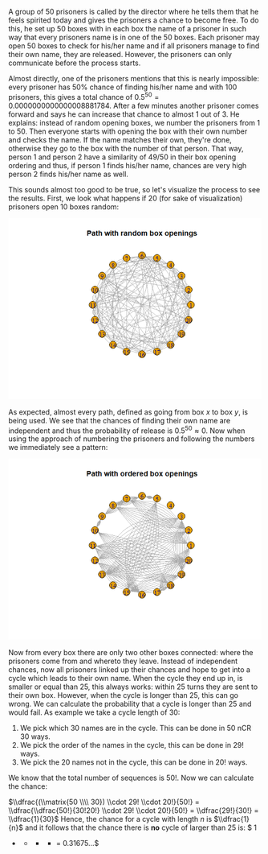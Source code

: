 A group of 50 prisoners is called by the director where he tells them
that he feels spirited today and gives the prisoners a chance to become
free. To do this, he set up 50 boxes with in each box the name of a
prisoner in such way that every prisoners name is in one of the 50
boxes. Each prisoner may open 50 boxes to check for his/her name and if
all prisoners manage to find their own name, they are released. However,
the prisoners can only communicate before the process starts.

Almost directly, one of the prisoners mentions that this is nearly
impossible: every prisoner has 50% chance of finding his/her name and
with 100 prisoners, this gives a total chance of
0.5<sup>50</sup> = 0.0000000000000008881784. After a few minutes another
prisoner comes forward and says he can increase that chance to almost 1
out of 3. He explains: instead of random opening boxes, we number the
prisoners from 1 to 50. Then everyone starts with opening the box with
their own number and checks the name. If the name matches their own,
they're done, otherwise they go to the box with the number of that
person. That way, person 1 and person 2 have a similarity of 49/50 in
their box opening ordering and thus, if person 1 finds his/her name,
chances are very high person 2 finds his/her name as well.

This sounds almost too good to be true, so let's visualize the process
to see the results. First, we look what happens if 20 (for sake of
visualization) prisoners open 10 boxes random:

![](2020-07-05-escaping-prisoners_files/figure-markdown_strict/prisoners-1.png)

As expected, almost every path, defined as going from box *x* to box
*y*, is being used. We see that the chances of finding their own name
are independent and thus the probability of release is
0.5<sup>50</sup> ≈ 0. Now when using the approach of numbering the
prisoners and following the numbers we immediately see a pattern:

![](2020-07-05-escaping-prisoners_files/figure-markdown_strict/ordered-1.png)

Now from every box there are only two other boxes connected: where the
prisoners come from and whereto they leave. Instead of independent
chances, now all prisoners linked up their chances and hope to get into
a cycle which leads to their own name. When the cycle they end up in, is
smaller or equal than 25, this always works: within 25 turns they are
sent to their own box. However, when the cycle is longer than 25, this
can go wrong. We can calculate the probability that a cycle is longer
than 25 and would fail. As example we take a cycle length of 30:

1.  We pick which 30 names are in the cycle. This can be done in 50 nCR
    30 ways.
2.  We pick the order of the names in the cycle, this can be done in 29!
    ways.
3.  We pick the 20 names not in the cycle, this can be done in 20! ways.

We know that the total number of sequences is 50!. Now we can calculate
the chance:

$\\dfrac{(\\matrix{50 \\\\ 30}) \\cdot 29! \\cdot 20!}{50!} = \\dfrac{\\dfrac{50!}{30!20!} \\cdot 29! \\cdot 20!}{50!} = \\dfrac{29!}{30!} = \\dfrac{1}{30}$
Hence, the chance for a cycle with length *n* is $\\dfrac{1}{n}$ and it
follows that the chance there is **no** cycle of larger than 25 is: $ 1
- - - - = 0.31675...$
